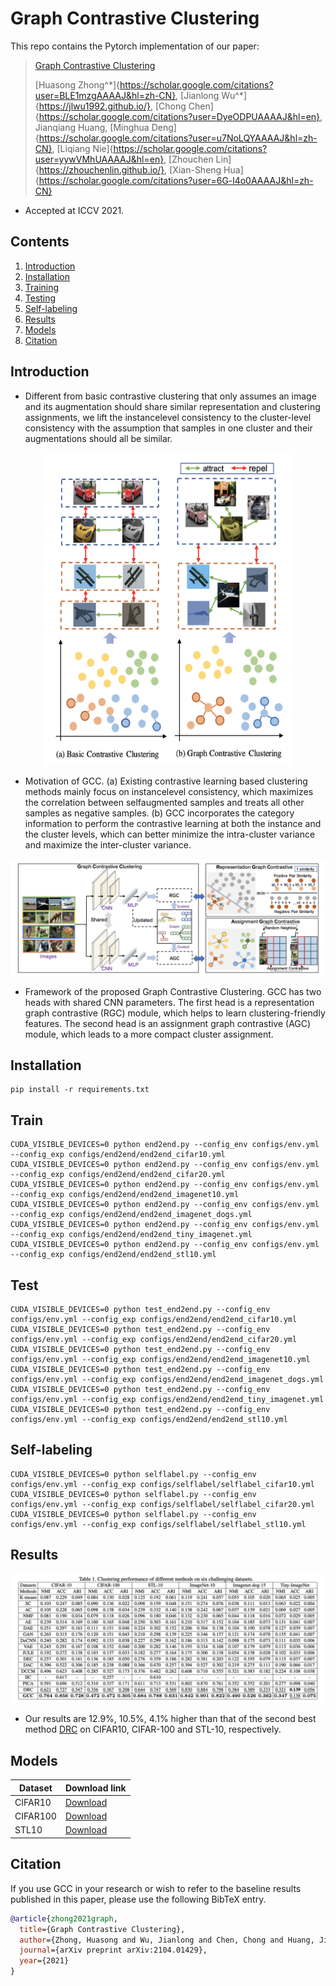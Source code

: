 # Graph Contrastive Clustering

This repo contains the Pytorch implementation of our paper:
> [Graph Contrastive Clustering](https://arxiv.org/abs/2104.01429)
>
> [Huasong Zhong^\*]{https://scholar.google.com/citations?user=BLE1mzgAAAAJ&hl=zh-CN}, [Jianlong Wu^\*]{https://jlwu1992.github.io/}, [Chong Chen]{https://scholar.google.com/citations?user=DyeODPUAAAAJ&hl=en}, Jianqiang Huang, 
> [Minghua Deng]{https://scholar.google.com/citations?user=u7NoLQYAAAAJ&hl=zh-CN}, [Liqiang Nie]{https://scholar.google.com/citations?user=yywVMhUAAAAJ&hl=en}, [Zhouchen Lin]{https://zhouchenlin.github.io/}, [Xian-Sheng Hua]{https://scholar.google.com/citations?user=6G-l4o0AAAAJ&hl=zh-CN}
- Accepted at ICCV 2021.


## Contents

1. [Introduction](#introduction)
0. [Installation](#installation)
0. [Training](#train)
0. [Testing](#test)
0. [Self-labeling](#self-labeling)
0. [Results](#results)
0. [Models](#models)
0. [Citation](#citation)

## Introduction

- Different from basic contrastive clustering that only assumes an image and its augmentation should share similar representation and clustering assignments, we lift the instancelevel consistency to the cluster-level consistency with the assumption that samples in one cluster and their augmentations should all be similar.

<p align="center" >
    <img src="images/pre.jpg" width="400" height="500" />

- Motivation of GCC. (a) Existing contrastive
learning based clustering methods mainly focus on instancelevel consistency, which maximizes the correlation between selfaugmented samples and treats all other samples as negative samples. (b) GCC incorporates the category information to perform
the contrastive learning at both the instance and the cluster levels,
which can better minimize the intra-cluster variance and maximize
the inter-cluster variance.


<p align="center">
    <img src="images/main.jpg" />

-  Framework of the proposed Graph Contrastive Clustering. GCC has two heads with shared CNN parameters. The first head is a
representation graph contrastive (RGC) module, which helps to learn clustering-friendly features. The second head is an assignment graph
contrastive (AGC) module, which leads to a more compact cluster assignment.

## Installation
```shell
pip install -r requirements.txt
```

## Train
```shell
CUDA_VISIBLE_DEVICES=0 python end2end.py --config_env configs/env.yml --config_exp configs/end2end/end2end_cifar10.yml
CUDA_VISIBLE_DEVICES=0 python end2end.py --config_env configs/env.yml --config_exp configs/end2end/end2end_cifar20.yml
CUDA_VISIBLE_DEVICES=0 python end2end.py --config_env configs/env.yml --config_exp configs/end2end/end2end_imagenet10.yml
CUDA_VISIBLE_DEVICES=0 python end2end.py --config_env configs/env.yml --config_exp configs/end2end/end2end_imagenet_dogs.yml
CUDA_VISIBLE_DEVICES=0 python end2end.py --config_env configs/env.yml --config_exp configs/end2end/end2end_tiny_imagenet.yml
CUDA_VISIBLE_DEVICES=0 python end2end.py --config_env configs/env.yml --config_exp configs/end2end/end2end_stl10.yml
```

## Test
```shell
CUDA_VISIBLE_DEVICES=0 python test_end2end.py --config_env configs/env.yml --config_exp configs/end2end/end2end_cifar10.yml
CUDA_VISIBLE_DEVICES=0 python test_end2end.py --config_env configs/env.yml --config_exp configs/end2end/end2end_cifar20.yml
CUDA_VISIBLE_DEVICES=0 python test_end2end.py --config_env configs/env.yml --config_exp configs/end2end/end2end_imagenet10.yml
CUDA_VISIBLE_DEVICES=0 python test_end2end.py --config_env configs/env.yml --config_exp configs/end2end/end2end_imagenet_dogs.yml
CUDA_VISIBLE_DEVICES=0 python test_end2end.py --config_env configs/env.yml --config_exp configs/end2end/end2end_tiny_imagenet.yml
CUDA_VISIBLE_DEVICES=0 python test_end2end.py --config_env configs/env.yml --config_exp configs/end2end/end2end_stl10.yml
```

## Self-labeling
```shell
CUDA_VISIBLE_DEVICES=0 python selflabel.py --config_env configs/env.yml --config_exp configs/selflabel/selflabel_cifar10.yml
CUDA_VISIBLE_DEVICES=0 python selflabel.py --config_env configs/env.yml --config_exp configs/selflabel/selflabel_cifar20.yml
CUDA_VISIBLE_DEVICES=0 python selflabel.py --config_env configs/env.yml --config_exp configs/selflabel/selflabel_stl10.yml
```

## Results

<p align="center">
    <img src="images/res.jpg" />

- Our results are 12.9%, 10.5%, 4.1% higher than that of the second best method [DRC](https://arxiv.org/abs/2008.03030) on CIFAR10, CIFAR-100 and STL-10, respectively.

## Models

| Dataset          | Download link |
|------------------|---------------| 
|CIFAR10           | [Download]()  |
|CIFAR100          | [Download]()  |
|STL10             | [Download]()  |

## Citation 

If you use GCC in your research or wish to refer to the baseline results published in this paper, please use the following BibTeX entry.

```bibtex
@article{zhong2021graph,
  title={Graph Contrastive Clustering},
  author={Zhong, Huasong and Wu, Jianlong and Chen, Chong and Huang, Jianqiang and Deng, Minghua and Nie, Liqiang and Lin, Zhouchen and Hua, Xian-Sheng},
  journal={arXiv preprint arXiv:2104.01429},
  year={2021}
}
```
